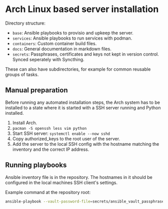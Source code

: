 # Arch Linux based server installation

Directory structure:

-   `base`: Ansible playbooks to provisio and upkeep the server.
-   `services`: Ansible playbooks to run services with podman.
-   `containers`: Custom container build files.
-   `docs`: General documentation in markdown files.
-   `secrets`: Passphrases, certificates and keys not kept in version control. Synced seperately with Syncthing.

These can also have subdirectories, for example for common reusable groups of tasks.

## Manual preparation

Before running any automated installation steps, the Arch system has to be installed to a state where it is started with a SSH server running and Python installed.

1. Install Arch.
2. `pacman -S openssh less vim python`
3. Start SSH server: `systemctl enable --now sshd`
4. Copy authorized_keys to the root user of the server.
5. Add the server to the local SSH config with the hostname matching the inventory and the correct IP address.

## Running playbooks

Ansible inventory file is in the repository. The hostnames in it should be configured in the local machines SSH client's settings.

Example command at the repository root:

```sh
ansible-playbook --vault-password-file=secrets/ansible_vault_passphrase -i inventory base/01-packages.yml
```
